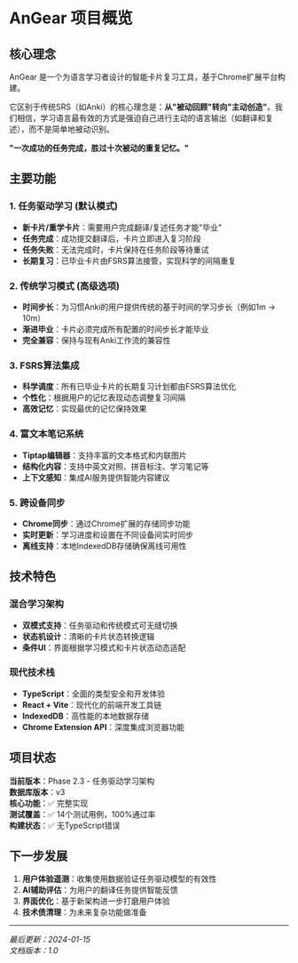 # AnGear 项目概览

## 核心理念

AnGear 是一个为语言学习者设计的智能卡片复习工具，基于Chrome扩展平台构建。

它区别于传统SRS（如Anki）的核心理念是：**从"被动回顾"转向"主动创造"**。我们相信，学习语言最有效的方式是强迫自己进行主动的语言输出（如翻译和复述），而不是简单地被动识别。

**"一次成功的任务完成，胜过十次被动的重复记忆。"**

## 主要功能

### 1. 任务驱动学习 (默认模式)
- **新卡片/重学卡片**：需要用户完成翻译/复述任务才能"毕业"
- **任务完成**：成功提交翻译后，卡片立即进入复习阶段
- **任务失败**：无法完成时，卡片保持在任务阶段等待重试
- **长期复习**：已毕业卡片由FSRS算法接管，实现科学的间隔重复

### 2. 传统学习模式 (高级选项)
- **时间步长**：为习惯Anki的用户提供传统的基于时间的学习步长（例如1m → 10m）
- **渐进毕业**：卡片必须完成所有配置的时间步长才能毕业
- **完全兼容**：保持与现有Anki工作流的兼容性

### 3. FSRS算法集成
- **科学调度**：所有已毕业卡片的长期复习计划都由FSRS算法优化
- **个性化**：根据用户的记忆表现动态调整复习间隔
- **高效记忆**：实现最优的记忆保持效果

### 4. 富文本笔记系统
- **Tiptap编辑器**：支持丰富的文本格式和内联图片
- **结构化内容**：支持中英文对照、拼音标注、学习笔记等
- **上下文感知**：集成AI服务提供智能内容建议

### 5. 跨设备同步
- **Chrome同步**：通过Chrome扩展的存储同步功能
- **实时更新**：学习进度和设置在不同设备间实时同步
- **离线支持**：本地IndexedDB存储确保离线可用性

## 技术特色

### 混合学习架构
- **双模式支持**：任务驱动和传统模式可无缝切换
- **状态机设计**：清晰的卡片状态转换逻辑
- **条件UI**：界面根据学习模式和卡片状态动态适配

### 现代技术栈
- **TypeScript**：全面的类型安全和开发体验
- **React + Vite**：现代化的前端开发工具链
- **IndexedDB**：高性能的本地数据存储
- **Chrome Extension API**：深度集成浏览器功能

## 项目状态

**当前版本**：Phase 2.3 - 任务驱动学习架构  
**数据库版本**：v3  
**核心功能**：✅ 完整实现  
**测试覆盖**：✅ 14个测试用例，100%通过率  
**构建状态**：✅ 无TypeScript错误  

## 下一步发展

1. **用户体验遥测**：收集使用数据验证任务驱动模型的有效性
2. **AI辅助评估**：为用户的翻译任务提供智能反馈
3. **界面优化**：基于新架构进一步打磨用户体验
4. **技术债清理**：为未来复杂功能做准备

---

*最后更新：2024-01-15*  
*文档版本：1.0* 
